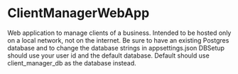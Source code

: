 # ClientManagerWebApp
Web application to manage clients of a business. Intended to be hosted only on a local network, not on the internet.
Be sure to have an existing Postgres database and to change the database strings in appsettings.json
DBSetup should use your user id and the default database.
Default should use client_manager_db as the database instead.
